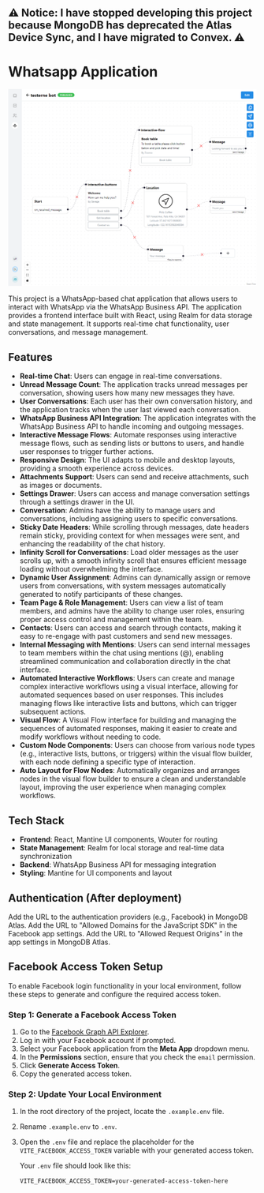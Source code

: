 ## ⚠️ **Notice: I have stopped developing this project because MongoDB has deprecated the Atlas Device Sync, and I have migrated to Convex.** ⚠️

# Whatsapp Application

![Desktop](screenshots/bot.png)

This project is a WhatsApp-based chat application that allows users to interact with WhatsApp via the WhatsApp Business API. The application provides a frontend interface built with React, using Realm for data storage and state management. It supports real-time chat functionality, user conversations, and message management.

## Features

- **Real-time Chat**: Users can engage in real-time conversations.
- **Unread Message Count**: The application tracks unread messages per conversation, showing users how many new messages they have.
- **User Conversations**: Each user has their own conversation history, and the application tracks when the user last viewed each conversation.
- **WhatsApp Business API Integration**: The application integrates with the WhatsApp Business API to handle incoming and outgoing messages.
- **Interactive Message Flows**: Automate responses using interactive message flows, such as sending lists or buttons to users, and handle user responses to trigger further actions.
- **Responsive Design**: The UI adapts to mobile and desktop layouts, providing a smooth experience across devices.
- **Attachments Support**: Users can send and receive attachments, such as images or documents.
- **Settings Drawer**: Users can access and manage conversation settings through a settings drawer in the UI.
- **Conversation**: Admins have the ability to manage users and conversations, including assigning users to specific conversations.
- **Sticky Date Headers**: While scrolling through messages, date headers remain sticky, providing context for when messages were sent, and enhancing the readability of the chat history.
- **Infinity Scroll for Conversations**: Load older messages as the user scrolls up, with a smooth infinity scroll that ensures efficient message loading without overwhelming the interface.
- **Dynamic User Assignment**: Admins can dynamically assign or remove users from conversations, with system messages automatically generated to notify participants of these changes.
- **Team Page & Role Management**: Users can view a list of team members, and admins have the ability to change user roles, ensuring proper access control and management within the team.
- **Contacts**: Users can access and search through contacts, making it easy to re-engage with past customers and send new messages.
- **Internal Messaging with Mentions**: Users can send internal messages to team members within the chat using mentions (@), enabling streamlined communication and collaboration directly in the chat interface.
- **Automated Interactive Workflows**: Users can create and manage complex interactive workflows using a visual interface, allowing for automated sequences based on user responses. This includes managing flows like interactive lists and buttons, which can trigger subsequent actions.
- **Visual Flow**: A Visual Flow interface for building and managing the sequences of automated responses, making it easier to create and modify workflows without needing to code.
- **Custom Node Components**: Users can choose from various node types (e.g., interactive lists, buttons, or triggers) within the visual flow builder, with each node defining a specific type of interaction.
- **Auto Layout for Flow Nodes**: Automatically organizes and arranges nodes in the visual flow builder to ensure a clean and understandable layout, improving the user experience when managing complex workflows.

## Tech Stack

- **Frontend**: React, Mantine UI components, Wouter for routing
- **State Management**: Realm for local storage and real-time data synchronization
- **Backend**: WhatsApp Business API for messaging integration
- **Styling**: Mantine for UI components and layout

## Authentication (After deployment)

Add the URL to the authentication providers (e.g., Facebook) in MongoDB Atlas.
Add the URL to "Allowed Domains for the JavaScript SDK" in the Facebook app settings.
Add the URL to "Allowed Request Origins" in the app settings in MongoDB Atlas.

## Facebook Access Token Setup

To enable Facebook login functionality in your local environment, follow these steps to generate and configure the required access token.

### Step 1: Generate a Facebook Access Token

1. Go to the [Facebook Graph API Explorer](https://developers.facebook.com/tools/explorer/).
2. Log in with your Facebook account if prompted.
3. Select your Facebook application from the **Meta App** dropdown menu.
4. In the **Permissions** section, ensure that you check the `email` permission.
5. Click **Generate Access Token**.
6. Copy the generated access token.

### Step 2: Update Your Local Environment

1. In the root directory of the project, locate the `.example.env` file.
2. Rename `.example.env` to `.env`.
3. Open the `.env` file and replace the placeholder for the `VITE_FACEBOOK_ACCESS_TOKEN` variable with your generated access token.

   Your `.env` file should look like this:

   ```env
   VITE_FACEBOOK_ACCESS_TOKEN=your-generated-access-token-here
   ```
